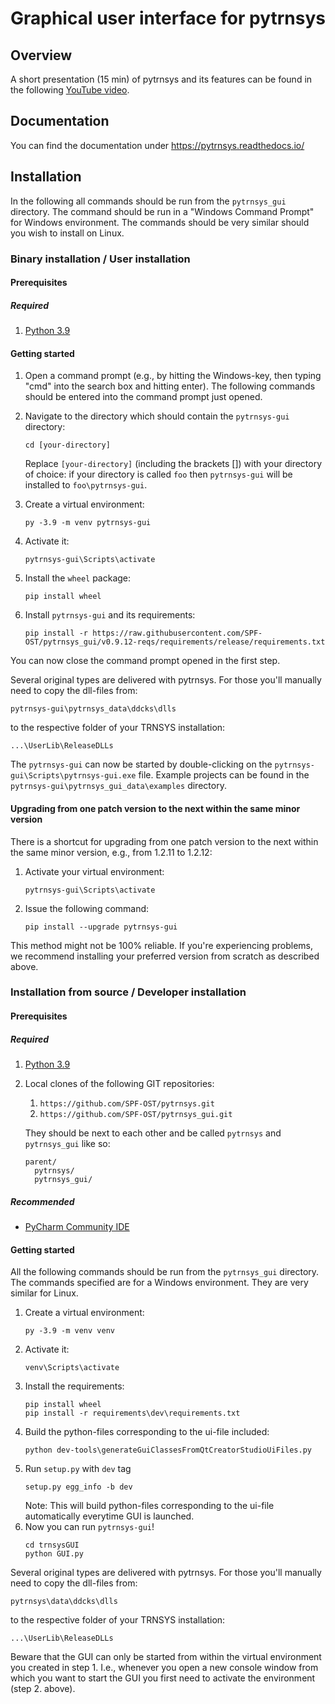 # Graphical user interface for pytrnsys

## Overview

A short presentation (15 min) of pytrnsys and its features can be found in the following 
[YouTube video](https://www.youtube.com/watch?v=B1BSjYRKuVM).

## Documentation

You can find the documentation under https://pytrnsys.readthedocs.io/ 

## Installation

In the following all commands should be run from the `pytrnsys_gui` directory. The command should be run in a 
"Windows Command Prompt" for Windows environment. The commands should be very similar should you wish to install on
Linux.

### Binary installation / User installation

#### Prerequisites

##### Required

1. [Python 3.9](https://www.python.org/downloads/)

#### Getting started

1. Open a command prompt (e.g., by hitting the Windows-key, then typing "cmd" 
   into the search box and hitting enter). The following commands should be entered
   into the command prompt just opened.

1. Navigate to the directory which should contain the `pytrnsys-gui` directory:
    ```commandline
    cd [your-directory]
    ```
   Replace `[your-directory]` (including the brackets []) with your directory of choice: if your
directory is called `foo` then `pytrnsys-gui` will be installed to `foo\pytrnsys-gui`.
   
1. Create a virtual environment:
    ```commandline
    py -3.9 -m venv pytrnsys-gui
    ```
1. Activate it:
    ```commandline
    pytrnsys-gui\Scripts\activate
    ```
1. Install the `wheel` package:
    ```commandline
    pip install wheel
    ```
         
1. Install `pytrnsys-gui` and its requirements:
    ```commandline
    pip install -r https://raw.githubusercontent.com/SPF-OST/pytrnsys_gui/v0.9.12-reqs/requirements/release/requirements.txt
    ```
   
You can now close the command prompt opened in the first step.

Several original types are delivered with pytrnsys. For those you'll manually need to copy the dll-files from:

    pytrnsys-gui\pytrnsys_data\ddcks\dlls
    
to the respective folder of your TRNSYS installation:

    ...\UserLib\ReleaseDLLs

The `pytrnsys-gui` can now be started by double-clicking on the 
`pytrnsys-gui\Scripts\pytrnsys-gui.exe` file. Example projects can be found in the
`pytrnsys-gui\pytrnsys_gui_data\examples` directory.


#### Upgrading from one patch version to the next within the same minor version
There is a shortcut for upgrading from one patch version to the next within the same minor version, e.g., from
1.2.11 to 1.2.12:

1. Activate your virtual environment:
    ```commandline
    pytrnsys-gui\Scripts\activate

1. Issue the following command:
    ```commandline
    pip install --upgrade pytrnsys-gui
   
This method might not be 100% reliable. If you're experiencing problems, we recommend installing your preferred
version from scratch as described above.


### Installation from source / Developer installation

#### Prerequisites

##### Required

1. [Python 3.9](https://www.python.org/downloads/)
1. Local clones of the following GIT repositories:
    1. `https://github.com/SPF-OST/pytrnsys.git`
    1. `https://github.com/SPF-OST/pytrnsys_gui.git`

    They should be next to each other and be called `pytrnsys` and `pytrnsys_gui` like so:
    ```
    parent/
      pytrnsys/
      pytrnsys_gui/
    ```

##### Recommended
* [PyCharm Community IDE](https://www.jetbrains.com/pycharm/downloa)

#### Getting started

All the following commands should be run from the `pytrnsys_gui` directory. The commands
specified are for a Windows environment. They are very similar for Linux.

1. Create a virtual environment:
    ```commandline
    py -3.9 -m venv venv
    ```
2. Activate it:
    ```commandline
    venv\Scripts\activate
    ```
3. Install the requirements:
    ```commandline
    pip install wheel
    pip install -r requirements\dev\requirements.txt
    ```
4. Build the python-files corresponding to the ui-file included:
   ```commandline
   python dev-tools\generateGuiClassesFromQtCreatorStudioUiFiles.py
   ```
5. Run `setup.py` with `dev` tag
   ```commandline
   setup.py egg_info -b dev
   ```
   Note: This will build python-files corresponding to the ui-file automatically everytime GUI is launched.
6. Now you can run `pytrnsys-gui`!
    ```commandline
    cd trnsysGUI
    python GUI.py
    ```

Several original types are delivered with pytrnsys. For those you'll manually need to copy the dll-files from:

    pytrnsys\data\ddcks\dlls
    
to the respective folder of your TRNSYS installation:

    ...\UserLib\ReleaseDLLs
    
Beware that the GUI can only be started from within the virtual environment you created in step 1. 
I.e., whenever you open a new console window from which you want to start the GUI you first need 
to activate the environment (step 2. above).

